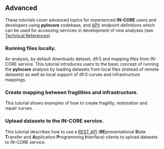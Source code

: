 ## Advanced

These tutorials cover advanced topics for experienced **IN-CORE** users and developers using **pyIncore** codebase,
and [API](https://en.wikipedia.org/wiki/Application_programming_interface)) endpoint definitions  which can be used for accessing 
services in development of new analyses (see [Technical References](refs.md))

### Running files locally.

An analysis, by default downloads dataset, dfr3 and mapping files from IN-CORE service. This tutorial introduces users to the basic concept 
of running the **pyIncore** analysis by loading datasets from local files (instead of remote datasets) as well as local support of 
dfr3 curves and infrastructure mappings.

### Create mapping between fragilities and infrastructure.

This tutorial shows examples of how to create fragility, restoration and repair curves.

### Upload datasets to the IN-CORE service.

This tutorial describes how to use a [REST API](https://restfulapi.net/) 
(**RE**presentational **S**tate **T**ransfer and **A**pplication **P**rogramming **I**nterface) 
clients to upload datasets to IN-CORE service.


